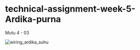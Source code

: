 # technical-assignment-week-5-Ardika-purna
Mutu 4 - 03

![wiring_ardika_suhu](https://user-images.githubusercontent.com/107898643/178195744-2c0a144d-d327-4688-aa33-970bb315635f.JPG)
